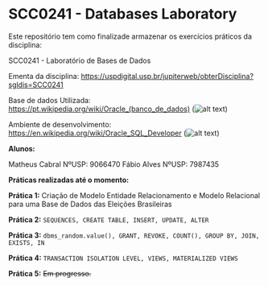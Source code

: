 # SCC0241 - Databases Laboratory


Este repositório tem como finalizade armazenar os exercícios práticos da disciplina: 

SCC0241 - Laboratório de Bases de Dados

Ementa da disciplina: https://uspdigital.usp.br/jupiterweb/obterDisciplina?sgldis=SCC0241

Base de dados Utilizada: https://pt.wikipedia.org/wiki/Oracle_(banco_de_dados) (![alt text](http://d2.alternativeto.net/dist/icons/oracle-database_75791.png?width=64&height=64&mode=crop&upscale=false "Logo Oracle DB"))

Ambiente de desenvolvimento: https://en.wikipedia.org/wiki/Oracle_SQL_Developer (![alt text](http://www.oracle.com/technetwork/developer-tools/sql-developer/sqldev-64-2015-2530893.png "Logo SQL Developer"))

<b>Alunos:</b> 

Matheus Cabral  NºUSP: 9066470
Fábio Alves     NºUSP: 7987435

<b>Práticas realizadas até o momento:</b>

<b>Prática 1:</b> Criação de Modelo Entidade Relacionamento e Modelo Relacional para uma Base de Dados das Eleições Brasileiras

<b>Prática 2:</b> `SEQUENCES, CREATE TABLE, INSERT, UPDATE, ALTER`

<b>Prática 3:</b> `dbms_random.value(), GRANT, REVOKE, COUNT(), GROUP BY, JOIN, EXISTS, IN`

<b>Prática 4:</b> `TRANSACTION ISOLATION LEVEL, VIEWS, MATERIALIZED VIEWS`

<b>Prática 5:</b> ~~Em progresso.~~
